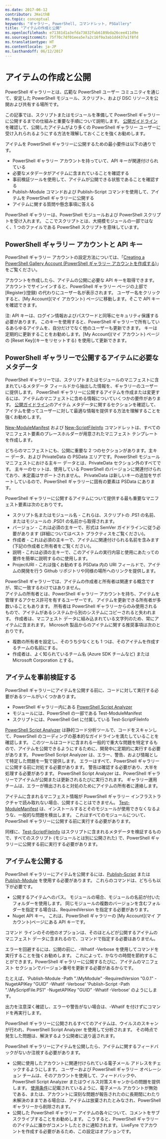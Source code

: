 ```yaml
---
ms.date: 2017-06-12
contributor: JKeithB
ms.topic: conceptual
keywords: "ギャラリー, PowerShell, コマンドレット, PSGallery"
title: "アイテムの作成と公開"
ms.openlocfilehash: e71381d1a3efda73832fab6189bda26cee411d9e
ms.sourcegitcommit: 75f70c7df01eea5e7a2c16f9a3ab1dd437a1f8fd
ms.translationtype: HT
ms.contentlocale: ja-JP
ms.lasthandoff: 06/12/2017
---
```

<a id="creating-and-publishing-an-item" class="xliff"></a>

# アイテムの作成と公開 
PowerShell ギャラリーとは、広範な PowerShell ユーザー コミュニティを通じて、安定した PowerShell モジュール、スクリプト、および DSC リソースを公開および共有する場所です。    

この記事では、スクリプトまたはモジュールを準備して PowerShell ギャラリーに公開するまでの仕組みと重要な手順について説明します。
[公開ガイドライン](https://msdn.microsoft.com/en-us/powershell/gallery/psgallery/psgallery-PublishingGuidelines)を確認して、公開したアイテムがより多くの PowerShell ギャラリー ユーザーに受け入れられるようにする方法を理解しておくことを強くお勧めします。 

アイテムを PowerShell ギャラリーに公開するための最小要件は以下の通りです。

* PowerShell ギャラリー アカウントを持っていて、API キーが関連付けられている
* 必要なメタデータがアイテムに含まれていることを確認する
* 事前検証ツールを使用して、アイテムが公開できる状態であることを確認する
* Publish-Module コマンドおよび Publish-Script コマンドを使用して、アイテムを PowerShell ギャラリーに公開する
* アイテムに関する質問や懸念事項に答える
 
PowerShell ギャラリーは、PowerShell モジュールおよび PowerShell スクリプトを受け入れます。 ここでスクリプトとは、大規模モジュールの一部ではなく、1 つのファイルである PowerShell スクリプトを意味しています。 

<a id="powershell-gallery-account-and-api-key" class="xliff"></a>

## PowerShell ギャラリー アカウントと API キー
PowerShell ギャラリー アカウントの設定方法については、「[Creating a PowerShell Gallery Account (PowerShell ギャラリー アカウントを作成する)](https://msdn.microsoft.com/en-us/powershell/gallery/psgallery/psgallery_creating_an_account)」をご覧ください。 

アカウントを作成したら、アイテムの公開に必要な API キーを取得できます。
アカウントでサインインすると、PowerShell ギャラリー ページの上部で [Register]\(登録\) の代わりにユーザー名が表示されます。 ユーザー名をクリックすると、[My Account]\(マイ アカウント\) ページに移動します。そこで API キーを確認できます。 

注: API キーは、ログイン情報およびパスワードと同等にセキュリティ保護する必要があります。 このキーを使用すると、PowerShell ギャラリーで所有しているあらゆるアイテムを、自分だけでなく他のユーザーも更新できます。 キーは定期的に更新することをお勧めします。[My Account]\(マイ アカウント\) ページの [Reset Key]\(キーをリセットする\) を使用して更新できます。

<a id="required-metadata-for-items-published-to-the-powershell-gallery" class="xliff"></a>

## PowerShell ギャラリーで公開するアイテムに必要なメタデータ

PowerShell ギャラリーでは、スクリプトまたはモジュールのマニフェストに含まれているメタデータ フィールドから抽出した情報を、ギャラリーのユーザーに提供します。
PowerShell ギャラリーに公開するアイテムを作成または変更するには、アイテムのマニフェストに含める情報についていくつかの要件があります。 [公開ガイドライン](https://msdn.microsoft.com/en-us/powershell/gallery/psgallery/psgallery-PublishingGuidelines)のアイテム メタデータに関するセクションを確認して、アイテムを使ってユーザーに対して最適な情報を提供する方法を理解することを強くお勧めします。 

[New-ModuleManifest](https://msdn.microsoft.com/en-us/powershell/gallery/psget/module/ModuleManifest-Reference) および [New-ScriptFileInfo](https://msdn.microsoft.com/en-us/powershell/gallery/psget/script/psget_new-scriptfileinfo) コマンドレットは、すべてのマニフェスト要素のプレースホルダーが用意されたマニフェスト テンプレートを作成します。 

どちらのマニフェストにも、公開に重要な 2 つのセクションがあります。主キー データ、および PrivateData の PSData エリアです。PowerShell モジュール マニフェストにおける主キー データとは、PrivateData セクション外のすべてです。 主キーのセットは、使用している PowerShell のバージョンに関連付けられており、未定義はサポートされません。 PrivateData は新しいキーの追加をサポートしているので、PowerShell ギャラリーに固有の要素は PSData にあります。


PowerShell ギャラリーに公開するアイテムについて提供する最も重要なマニフェスト要素は次のとおりです。  

* スクリプト名またはモジュール名 - これらは、スクリプトの .PS1 の名前、またはモジュールの .PSD1 の名前から取得されます。
* バージョン - これは必須の主キーで、形式は SemVer ガイドラインに従う必要があります (詳細についてはベスト プラクティスをご覧ください)。
* 作成者 - これは必須の主キーで、アイテムに関連付けられる名前を含みます (下記の作成者と所有者をご覧ください)。
* 説明 - これは必須の主キーで、このアイテムの実行内容と使用にあたっての要件を簡単に説明するのに使用します。
* ProjectURI - これは強くお勧めする PSData 内の URI フィールドで、アイテムの開発を行う Github リポジトリや同様の場所へのリンクを提供します。

PowerShell ギャラリーでは、アイテムの作成者と所有者は関連する概念ですが、常に一致するわけではありません。  
アイテムの所有者とは、PowerShell ギャラリー アカウントを持ち、アイテムを管理するアクセス許可を有するユーザーです。 アイテムを更新できる所有者が多数いることもあります。 所有者は PowerShell ギャラリーからのみ使用されるもので、アイテムがあるシステムから別のシステムにコピーされると失われます。 作成者は、マニフェスト データに組み込まれている文字列のため、常にアイテムに含まれます。 Microsoft 製品からのアイテムに関する推奨事項は次のとおりです。

* 複数の所有者を設定し、そのうち少なくとも 1 つは、そのアイテムを作成するチームの名前にする。 
* 作成者は、よく知られているチーム名 (Azure SDK チームなど) または Microsoft Corporation とする。


<a id="pre-validate-your-item" class="xliff"></a>

## アイテムを事前検証する

PowerShell ギャラリーにアイテムを公開する前に、コードに対して実行する必要があるツールがいくつかあります。

* PowerShell ギャラリー内にある [PowerShell Script Analyzer](https://www.powershellgallery.com/packages/PSScriptAnalyzer/)
* モジュールには、PowerShell の一部である Test-ModuleManifest
* スクリプトには、PowerShell Get に付属している Test-ScriptFileInfo

[PowerShell Script Analyzer](https://www.powershellgallery.com/packages/PSScriptAnalyzer/) は静的コード分析ツールで、コードをスキャンして、PowerShell のコーディングの基本的なガイドラインを満たしていることを確認します。 このツールはコードに含まれる一般的で重大な問題を特定するもので、アイテムを公開できるようにするために、開発中に定期的に実行する必要があります。 PowerShell Script Analyzer は、エラー、警告、および情報として特定した問題を一覧で提供します。 エラーはすべて、PowerShell ギャラリーに公開する前に対処する必要があります。 警告は確認する必要があり、大半を処理する必要があります。
PowerShell Script Analyzer は、PowerShell ギャラリーでアイテムが公開または更新されるたびに実行されます。 ギャラリー運用チームは、エラーが検出されると対処のためにアイテムの所有者に連絡します。 

アイテムに含まれるマニフェスト情報が PowerShell ギャラリー インフラストラクチャで読み取れない場合、公開することはできません。 
[Test-ModuleManifest](https://msdn.microsoft.com/en-us/powershell/reference/5.1/microsoft.powershell.core/test-modulemanifest) は、インストールするとそのモジュールが使用できなくなるような、一般的な問題を検出します。 これはすべてのモジュールについて、PowerShell ギャラリーに公開する前に実行する必要があります。 

同様に、[Test-ScriptFileInfo](https://msdn.microsoft.com/en-us/powershell/gallery/psget/script/psget_test-scriptfileinfo) はスクリプトに含まれるメタデータを検証するもので、すべてのスクリプト (モジュールとは別に公開された) で、PowerShell ギャラリーに公開する前に実行する必要があります。 


<a id="publishing-items" class="xliff"></a>

## アイテムを公開する

PowerShell ギャラリーにアイテムを公開するには、[Publish-Script](https://msdn.microsoft.com/en-us/powershell/gallery/psget/script/psget_publish-script) または [Publish-Module](https://msdn.microsoft.com/en-us/powershell/gallery/psget/module/psget_publish-module) を使用する必要があります。
これらのコマンドは、どちらも以下が必要です。 

* 公開するアイテムへのパス。 モジュールの場合、モジュールの名前が付いたフォルダーを使用します。 同じモジュールの複数のバージョンを含むフォルダーを指定する場合は、RequiredVersion を指定する必要があります。
* Nuget API キー。 これは、PowerShell ギャラリーの [My Account]\(マイ アカウント\)ページにある API キーです。

コマンド ラインのその他のオプションは、そのほとんどが公開するアイテムのマニフェスト データに含まれるので、コマンドで指定する必要はありません。 

エラーを回避するには、公開の前に、-Whatif -Verbose を使用してコマンドを実行することを強くお勧めします。 これによって、かなりの時間を節約することができます。PowerShell ギャラリーに公開するたびに、アイテムのマニフェスト セクションでバージョン番号を更新する必要があるからです。 

たとえば、'Publish-Module -Path ".\MyModule" -RequiredVersion "0.0.1" -NugetAPIKey "GUID" -Whatif -Verbose' 'Publish-Script -Path ".\MyScriptFile.PS1" -NugetAPIKey "GUID" -Whatif -Verbose' のようにします。

出力を注意深く確認し、エラーや警告がない場合は、-Whatif を付けずにコマンドを再実行します。

PowerShell ギャラリーに公開されるすべてのアイテムは、ウイルスのスキャンが行われ、PowerShell Script Analyzer を使用して分析されます。 その時点で発生した問題は、解決するよう公開者に送り返されます。  

PowerShell ギャラリーにアイテムを公開したら、アイテムに関するフィードバックがないか注視する必要があります。

* 公開に使用したアカウントに関連付けられている電子メール アドレスをチェックするようにします。
ユーザーおよび PowerShell ギャラリー オペレーション チームは、そのアカウントを使用して、フィードバックや、PowerShell Script Analyzer またはウイルス対策スキャンからの問題を提供します。
[使用条件](https://www.powershellgallery.com/policies/Terms)に記載されているように、電子メール アカウントが無効である、または、アカウントに深刻な問題が報告されたのに長期間にわたり未解決のままである場合は、アイテムは放棄されたとみなされ、PowerShell ギャラリーから削除されます。  
* 公開した PowerShell ギャラリー アイテムの各々について、コメントをサブスクライブすることをお勧めします。 こうすると、PowerShell ギャラリーのアイテムに誰かがコメントしたときに通知されます。 LiveFyre でアカウントを作成する必要があるため、この設定はオプションです。     

